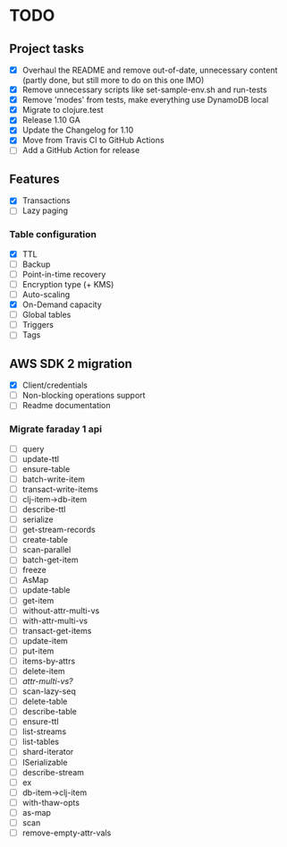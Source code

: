 # TODO

## Project tasks
- [x] Overhaul the README and remove out-of-date, unnecessary content (partly done, but still more to do on this one IMO)
- [x] Remove unnecessary scripts like set-sample-env.sh and run-tests
- [x] Remove 'modes' from tests, make everything use DynamoDB local
- [x] Migrate to clojure.test 
- [x] Release 1.10 GA
- [x] Update the Changelog for 1.10 
- [x] Move from Travis CI to GitHub Actions
- [ ] Add a GitHub Action for release
 
## Features
- [x] Transactions
- [ ] Lazy paging

### Table configuration
- [x] TTL
- [ ] Backup
- [ ] Point-in-time recovery
- [ ] Encryption type (+ KMS)
- [ ] Auto-scaling
- [x] On-Demand capacity  
- [ ] Global tables
- [ ] Triggers
- [ ] Tags

## AWS SDK 2 migration

- [x] Client/credentials
- [ ] Non-blocking operations support
- [ ] Readme documentation

### Migrate faraday 1 api

- [ ] query
- [ ] update-ttl
- [ ] ensure-table
- [ ] batch-write-item
- [ ] transact-write-items
- [ ] clj-item->db-item
- [ ] describe-ttl
- [ ] serialize
- [ ] get-stream-records
- [ ] create-table
- [ ] scan-parallel
- [ ] batch-get-item
- [ ] freeze
- [ ] AsMap
- [ ] update-table
- [ ] get-item
- [ ] without-attr-multi-vs
- [ ] with-attr-multi-vs
- [ ] transact-get-items
- [ ] update-item
- [ ] put-item
- [ ] items-by-attrs
- [ ] delete-item
- [ ] *attr-multi-vs?*
- [ ] scan-lazy-seq
- [ ] delete-table
- [ ] describe-table
- [ ] ensure-ttl
- [ ] list-streams
- [ ] list-tables
- [ ] shard-iterator
- [ ] ISerializable
- [ ] describe-stream
- [ ] ex
- [ ] db-item->clj-item
- [ ] with-thaw-opts
- [ ] as-map
- [ ] scan
- [ ] remove-empty-attr-vals
